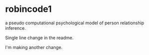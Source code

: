 robincode1
==========

a pseudo computational psychological model of person relationship inference.

Single line change in the readme.

I'm making another change.